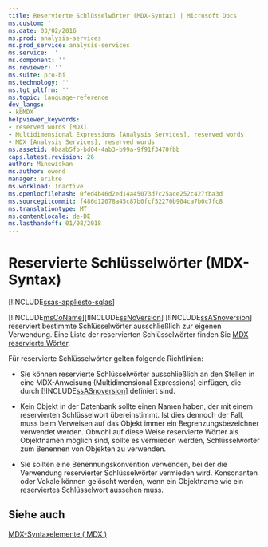 ```yaml
---
title: Reservierte Schlüsselwörter (MDX-Syntax) | Microsoft Docs
ms.custom: ''
ms.date: 03/02/2016
ms.prod: analysis-services
ms.prod_service: analysis-services
ms.service: ''
ms.component: ''
ms.reviewer: ''
ms.suite: pro-bi
ms.technology: ''
ms.tgt_pltfrm: ''
ms.topic: language-reference
dev_langs:
- kbMDX
helpviewer_keywords:
- reserved words [MDX]
- Multidimensional Expressions [Analysis Services], reserved words
- MDX [Analysis Services], reserved words
ms.assetid: 0baab5fb-bd04-4ab3-b99a-9f91f3470fbb
caps.latest.revision: 26
author: Minewiskan
ms.author: owend
manager: erikre
ms.workload: Inactive
ms.openlocfilehash: 0fed4b46d2ed14a45073d7c25ace252c427fba3d
ms.sourcegitcommit: f486d12078a45c87b0fcf52270b904ca7b0c7fc8
ms.translationtype: MT
ms.contentlocale: de-DE
ms.lasthandoff: 01/08/2018
---
```

# <a name="reserved-keywords-mdx-syntax"></a>Reservierte Schlüsselwörter (MDX-Syntax)
[!INCLUDE[ssas-appliesto-sqlas](../includes/ssas-appliesto-sqlas.md)]

  [!INCLUDE[msCoName](../includes/msconame-md.md)][!INCLUDE[ssNoVersion](../includes/ssnoversion-md.md)] [!INCLUDE[ssASnoversion](../includes/ssasnoversion-md.md)] reserviert bestimmte Schlüsselwörter ausschließlich zur eigenen Verwendung. Eine Liste der reservierten Schlüsselwörter finden Sie [MDX reservierte Wörter](../mdx/mdx-reserved-words.md).  
  
 Für reservierte Schlüsselwörter gelten folgende Richtlinien:  
  
-   Sie können reservierte Schlüsselwörter ausschließlich an den Stellen in eine MDX-Anweisung (Multidimensional Expressions) einfügen, die durch [!INCLUDE[ssASnoversion](../includes/ssasnoversion-md.md)] definiert sind.  
  
-   Kein Objekt in der Datenbank sollte einen Namen haben, der mit einem reservierten Schlüsselwort übereinstimmt. Ist dies dennoch der Fall, muss beim Verweisen auf das Objekt immer ein Begrenzungsbezeichner verwendet werden. Obwohl auf diese Weise reservierte Wörter als Objektnamen möglich sind, sollte es vermieden werden, Schlüsselwörter zum Benennen von Objekten zu verwenden.  
  
-   Sie sollten eine Benennungskonvention verwenden, bei der die Verwendung reservierter Schlüsselwörter vermieden wird. Konsonanten oder Vokale können gelöscht werden, wenn ein Objektname wie ein reserviertes Schlüsselwort aussehen muss.  
  
## <a name="see-also"></a>Siehe auch  
 [MDX-Syntaxelemente &#40; MDX &#41;](../mdx/mdx-syntax-elements-mdx.md)  
  
  
